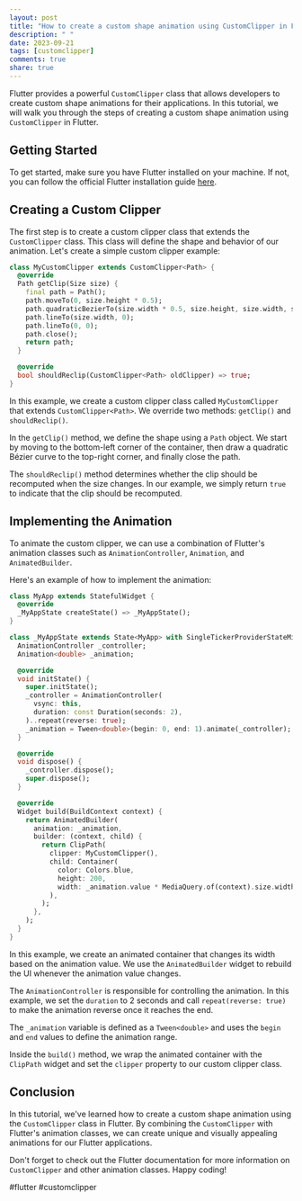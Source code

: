 ```yaml
---
layout: post
title: "How to create a custom shape animation using CustomClipper in Flutter"
description: " "
date: 2023-09-21
tags: [customclipper]
comments: true
share: true
---
```


Flutter provides a powerful `CustomClipper` class that allows developers to create custom shape animations for their applications. In this tutorial, we will walk you through the steps of creating a custom shape animation using `CustomClipper` in Flutter.

## Getting Started

To get started, make sure you have Flutter installed on your machine. If not, you can follow the official Flutter installation guide [here](https://flutter.dev/docs/get-started/install).

## Creating a Custom Clipper

The first step is to create a custom clipper class that extends the `CustomClipper` class. This class will define the shape and behavior of our animation. Let's create a simple custom clipper example:

```dart
class MyCustomClipper extends CustomClipper<Path> {
  @override
  Path getClip(Size size) {
    final path = Path();
    path.moveTo(0, size.height * 0.5);
    path.quadraticBezierTo(size.width * 0.5, size.height, size.width, size.height * 0.5);
    path.lineTo(size.width, 0);
    path.lineTo(0, 0);
    path.close();
    return path;
  }

  @override
  bool shouldReclip(CustomClipper<Path> oldClipper) => true;
}
```

In this example, we create a custom clipper class called `MyCustomClipper` that extends `CustomClipper<Path>`. We override two methods: `getClip()` and `shouldReclip()`. 

In the `getClip()` method, we define the shape using a `Path` object. We start by moving to the bottom-left corner of the container, then draw a quadratic Bézier curve to the top-right corner, and finally close the path.

The `shouldReclip()` method determines whether the clip should be recomputed when the size changes. In our example, we simply return `true` to indicate that the clip should be recomputed.

## Implementing the Animation

To animate the custom clipper, we can use a combination of Flutter's animation classes such as `AnimationController`, `Animation`, and `AnimatedBuilder`.

Here's an example of how to implement the animation:

```dart
class MyApp extends StatefulWidget {
  @override
  _MyAppState createState() => _MyAppState();
}

class _MyAppState extends State<MyApp> with SingleTickerProviderStateMixin {
  AnimationController _controller;
  Animation<double> _animation;

  @override
  void initState() {
    super.initState();
    _controller = AnimationController(
      vsync: this,
      duration: const Duration(seconds: 2),
    )..repeat(reverse: true);
    _animation = Tween<double>(begin: 0, end: 1).animate(_controller);
  }

  @override
  void dispose() {
    _controller.dispose();
    super.dispose();
  }

  @override
  Widget build(BuildContext context) {
    return AnimatedBuilder(
      animation: _animation,
      builder: (context, child) {
        return ClipPath(
          clipper: MyCustomClipper(),
          child: Container(
            color: Colors.blue,
            height: 200,
            width: _animation.value * MediaQuery.of(context).size.width,
          ),
        );
      },
    );
  }
}
```

In this example, we create an animated container that changes its width based on the animation value. We use the `AnimatedBuilder` widget to rebuild the UI whenever the animation value changes.

The `AnimationController` is responsible for controlling the animation. In this example, we set the `duration` to 2 seconds and call `repeat(reverse: true)` to make the animation reverse once it reaches the end.

The `_animation` variable is defined as a `Tween<double>` and uses the `begin` and `end` values to define the animation range.

Inside the `build()` method, we wrap the animated container with the `ClipPath` widget and set the `clipper` property to our custom clipper class.

## Conclusion

In this tutorial, we've learned how to create a custom shape animation using the `CustomClipper` class in Flutter. By combining the `CustomClipper` with Flutter's animation classes, we can create unique and visually appealing animations for our Flutter applications.

Don't forget to check out the Flutter documentation for more information on `CustomClipper` and other animation classes. Happy coding! 

#flutter #customclipper